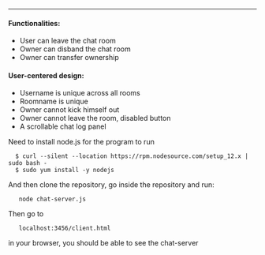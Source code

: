 --------
#### Functionalities:
- User can leave the chat room
- Owner can disband the chat room
- Owner can transfer ownership

#### User-centered design:
- Username is unique across all rooms
- Roomname is unique
- Owner cannot kick himself out
- Owner cannot leave the room, disabled button 
- A scrollable chat log panel

Need to install node.js for the program to run

      $ curl --silent --location https://rpm.nodesource.com/setup_12.x | sudo bash -
      $ sudo yum install -y nodejs
      
      
      
      
      
And then clone the repository, go inside the repository and run:
     
       node chat-server.js
       
Then go to 

       localhost:3456/client.html
       
in your browser, you should be able to see the chat-server
